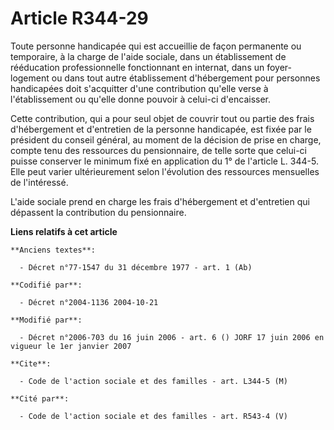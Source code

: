 # Article R344-29

Toute personne handicapée qui est accueillie de façon permanente ou temporaire, à la charge de l'aide sociale, dans un
établissement de rééducation professionnelle fonctionnant en internat, dans un foyer-logement ou dans tout autre
établissement d'hébergement pour personnes handicapées doit s'acquitter d'une contribution qu'elle verse à l'établissement ou
qu'elle donne pouvoir à celui-ci d'encaisser.

Cette contribution, qui a pour seul objet de couvrir tout ou partie des frais d'hébergement et d'entretien de la personne
handicapée, est fixée par le président du conseil général, au moment de la décision de prise en charge, compte tenu des
ressources du pensionnaire, de telle sorte que celui-ci puisse conserver le minimum fixé en application du 1° de l'article L.
344-5. Elle peut varier ultérieurement selon l'évolution des ressources mensuelles de l'intéressé.

L'aide sociale prend en charge les frais d'hébergement et d'entretien qui dépassent la contribution du pensionnaire.

**Liens relatifs à cet article**

	**Anciens textes**:

	  - Décret n°77-1547 du 31 décembre 1977 - art. 1 (Ab)

	**Codifié par**:

	  - Décret n°2004-1136 2004-10-21

	**Modifié par**:

	  - Décret n°2006-703 du 16 juin 2006 - art. 6 () JORF 17 juin 2006 en vigueur le 1er janvier 2007

	**Cite**:

	  - Code de l'action sociale et des familles - art. L344-5 (M)

	**Cité par**:

	  - Code de l'action sociale et des familles - art. R543-4 (V)
